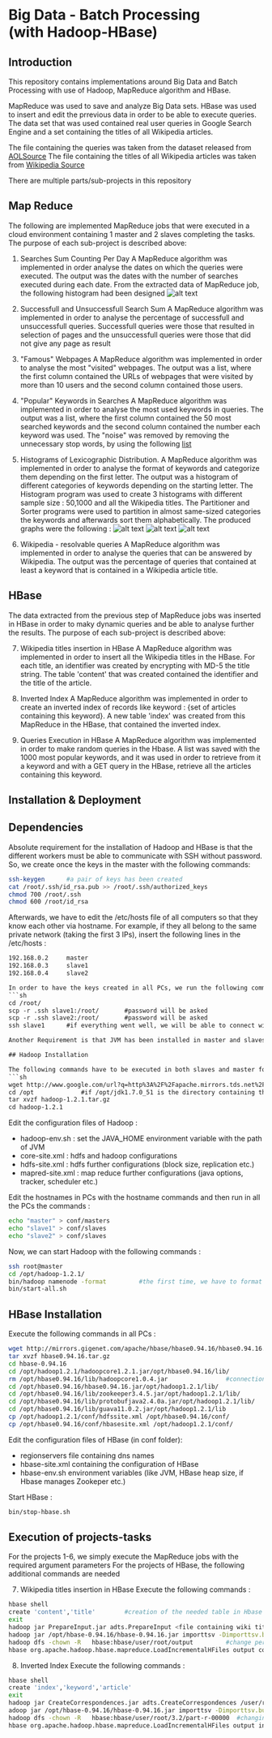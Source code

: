 Big Data - Batch Processing <br/> (with Hadoop-HBase)
===============================================

Introduction
----------------------------------------------
This repository contains implementations around Big Data and Batch Processing with use of Hadoop, MapReduce algorithm and HBase.

MapReduce was used to save and analyze Big Data sets.
HBase was used to insert and edit the prrevious data in order to be able to execute queries.
The data set that was used contained real user queries in Google Search Engine and a set containing the titles of all Wikipedia articles.

The file containing the queries was taken from the dataset released from [AOLSource](http://en.wikipedia.org/wiki/AOL_search_data_leak)
The file containing the titles of all Wikipedia articles was taken from [Wikipedia Source](dumps.wikimedia.org/enwiki/latest/enwiki-latest-all-titles-in-ns0.gz)

There are multiple parts/sub-projects in this repository

Map Reduce
--------------------------------------------------------
The following are implemented MapReduce jobs that were executed in a cloud environment containing 1 master and 2 slaves completing the tasks.
The purpose of each sub-project is described above:

1. Searches Sum Counting Per Day
A MapReduce algorithm was implemented in order analyse the dates on which the queries were executed.
The output was the dates with the number of searches executed during each date.
From the extracted data of MapReduce job, the following histogram had been designed
![alt text](https://github.com/dimosr7/Big_Data/blob/master/MapReduce/1/SearchCount/frequency_graph.png "Number of Queries for each Date")

2. Successfull and Unsuccessfull Search Sum 
A MapReduce algorithm was implemented in order to analyse the percentage of successfull and unsuccessfull queries. 
Successfull queries were those that resulted in selection of pages and the unsuccessfull queries were those that did not give any page as result

3. "Famous" Webpages
A MapReduce algorithm was implemented in order to analyse the most "visited" webpages. The output was a list, where the first column contained the URLs of webpages that were visited by more than 10 users and the second column contained those users. 

4. "Popular" Keywords in Searches
A MapReduce algorithm was implemented in order to analyse the most used keywords in queries. The output was a list, where the first column contained the 50 most searched keywords and the second column contained the number each keyword was used. The "noise" was removed by removing the unnecessary stop words, by using the following [list](http://jmlr.csail.mit.edu/papers/volume5/lewis04a/a11-smart-stop-list/english.stop)

5. Histograms of Lexicographic Distribution.
A MapReduce algorithm was implemented in order to analyse the format of keywords and categorize them depending on the first letter. The output was a histogram of different categories of keywords depending on the starting letter. The Histogram program was used to create 3 histograms with different sample size : 50,1000 and all the Wikipedia titles. The Partitioner and Sorter programs were used to partition in almost same-sized categories the keywords and afterwards sort them alphabetically.
The produced graphs were the following :
![alt text](https://github.com/dimosr7/Big_Data/blob/master/MapReduce/5/Histogram/histogram50.png "50 most used keywords")
![alt text](https://github.com/dimosr7/Big_Data/blob/master/MapReduce/5/Histogram/histogram1000.png "1000 most used keywords")
![alt text](https://github.com/dimosr7/Big_Data/blob/master/MapReduce/5/Histogram/histogram_full.png "All keywords")

6. Wikipedia - resolvable queries
A MapReduce algorithm was implemented in order to analyse the queries that can be answered by Wikipedia. The output was the percentage of queries that contained at least a keyword that is contained in a Wikipedia article title.


HBase
------------------------------------------------------
The data extracted from the previous step of MapReduce jobs was inserted in HBase in order to maky dynamic queries and be able to analyse further the results.
The purpose of each sub-project is described above:

7. Wikipedia titles insertion in HBase
A MapReduce algorithm was implemented in order to insert all the Wikipedia titles in the HBase. For each title, an identifier was created by encrypting with MD-5 the title string. The table 'content' that was created contained the identifier and the title of the article.

8. Inverted Index 
A MapReduce algorithm was implemented in order to create an inverted index of records like keyword : {set of articles containing this keyword}. 
A new table 'index' was created from this MapReduce in the HBase, that contained the inverted index.

9. Queries Execution in HBase
A MapReduce algorithm was implemented in order to make random queries in the Hbase. 
A list was saved with the 1000 most popular keywords, and it was used in order to retrieve from it a keyword and with a GET query in the HBase, retrieve all the articles containing this keyword.

Installation & Deployment
-----------------------------------------------------------------

## Dependencies
Absolute requirement for the installation of Hadoop and HBase is that the different workers must be able to communicate with SSH without password.
So, we create once the keys in the master with the following commands:

```sh
ssh-keygen		#a pair of keys has been created
cat /root/.ssh/id_rsa.pub >> /root/.ssh/authorized_keys
chmod 700 /root/.ssh
chmod 600 /root/id_rsa
```

Afterwards, we have to edit the /etc/hosts file of all computers so that they know each other via hostname. For example, if they all belong to the same private network (taking the first 3 IPs), insert the following lines in the /etc/hosts :
```xml
192.168.0.2 	master
192.168.0.3 	slave1
192.168.0.4 	slave2

In order to have the keys created in all PCs, we run the following commands in the slaves in order to copy them from the master :
```sh
cd /root/
scp -r .ssh slave1:/root/ 		#password will be asked
scp -r .ssh slave2:/root/ 		#password will be asked
ssh slave1 		#if everything went well, we will be able to connect without password

Another Requirement is that JVM has been installed in master and slaves

## Hadoop Installation

The following commands have to be executed in both slaves and master for the installation of Hadoop:
```sh
wget http://www.google.com/url?q=http%3A%2F%2Fapache.mirrors.tds.net%2Fhadoop%2Fcommon%2Fhadoop-1.2.1%2Fhadoop-1.2.1.tar.gz&sa=D&sntz=1&usg=AFQjCNH5Wreo7yfzUrHxqGC620b0haUZpw
cd /opt 			#if /opt/jdk1.7.0_51 is the directory containing the JVM
tar xvzf hadoop-1.2.1.tar.gz
cd hadoop-1.2.1
```

Edit the configuration files of Hadoop :
* hadoop-env.sh : set the JAVA_HOME environment variable with the path of JVM
* core-site.xml : hdfs and hadoop configurations
* hdfs-site.xml : hdfs further configurations (block size, replication etc.)
* mapred-site.xml : map reduce further configurations (java options, tracker, scheduler etc.)

Edit the hostnames in PCs with the hostname commands and then run in all the PCs the commands :
```sh
echo "master" > conf/masters
echo "slave1" > conf/slaves
echo "slave2" > conf/slaves
```

Now, we can start Hadoop with the following commands :
```sh
ssh root@master
cd /opt/hadoop-1.2.1/
bin/hadoop namenode -format			#the first time, we have to format the namenode of HDFS
bin/start-all.sh
```

## HBase Installation 
Execute the following commands in all PCs :
```sh
wget http://mirrors.gigenet.com/apache/hbase/hbase0.94.16/hbase0.94.16.tar.gz 			#download HBase
tar xvzf hbase0.94.16.tar.gz
cd hbase-0.94.16
cd /opt/hadoop1.2.1/hadoopcore1.2.1.jar/opt/hbase0.94.16/lib/
rm /opt/hbase0.94.16/lib/hadoopcore1.0.4.jar 				#connection of Hadoop with Hbase
cd /opt/hbase0.94.16/hbase0.94.16.jar/opt/hadoop1.2.1/lib/
cd /opt/hbase0.94.16/lib/zookeeper3.4.5.jar/opt/hadoop1.2.1/lib/
cd /opt/hbase0.94.16/lib/protobufjava2.4.0a.jar/opt/hadoop1.2.1/lib/
cd /opt/hbase0.94.16/lib/guava11.0.2.jar/opt/hadoop1.2.1/lib
cp /opt/hadoop1.2.1/conf/hdfssite.xml /opt/hbase0.94.16/conf/
cp /opt/hbase0.94.16/conf/hbasesite.xml /opt/hadoop1.2.1/conf/
```

Edit the configuration files of HBase (in conf folder):
* regionservers file containing dns names
* hbase-site.xml containing the configuration of HBase
* hbase-env.sh environment variables (like JVM, HBase heap size, if Hbase manages Zookeper etc.)

Start HBase :
```sh
bin/stop-hbase.sh
```

## Execution of projects-tasks 
For the projects 1-6, we simply execute the MapReduce jobs with the required argument parameters
For the projects of HBase, the following additional commands are needed

7. Wikipedia titles insertion in HBase
Execute the following commands :
```sh
hbase shell
create 'content','title'		#creation of the needed table in Hbase 
exit
hadoop jar PrepareInput.jar adts.PrepareInput <file containing wiki titles> /user/root/3.1   #create a tab-delimited file containing (MD5, titles)
hadoop jar /opt/hbase-0.94.16/hbase-0.94.16.jar importtsv -Dimporttsv.bulk.output=output -Dimporttsv.columns=HBASE_ROW_KEY,title content /user/root/3.1/part-r-00000  #creating the Region files (in the URI /user/root/output) needed for bulk loading
hadoop dfs -chown -R   hbase:hbase/user/root/output 		#change permissions so that Hbase can modify
hbase org.apache.hadoop.hbase.mapreduce.LoadIncrementalHFiles output content
```

8. Inverted Index 
Execute the following commands :
```sh
hbase shell
create 'index','keyword','article'
exit
hadoop jar CreateCorrespondences.jar adts.CreateCorrespondences /user/root/3.2  #eead from 'content' table and write in region files the invert-index records
adoop jar /opt/hbase-0.94.16/hbase-0.94.16.jar importtsv -Dimporttsv.bulk.output=output -Dimporttsv.columns=HBASE_ROW_KEY,keyword,article index /user/root/3.2/part-r-00000    #creating the Region files (in the URI /user/root/output) needed for bulk loading
hadoop dfs -chown -R   hbase:hbase/user/root/3.2/part-r-00000  #changing the permission so that Hbase can modify
hbase org.apache.hadoop.hbase.mapreduce.LoadIncrementalHFiles output index

